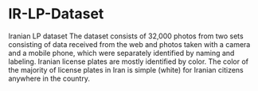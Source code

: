 # IR-LP-Dataset
Iranian LP dataset
The dataset consists of 32,000 photos from two sets consisting of data received from the web and photos taken with a camera and a mobile phone, which were separately identified by naming and labeling. Iranian license plates are mostly identified by color. The color of the majority of license plates in Iran is simple (white) for Iranian citizens anywhere in the country.

